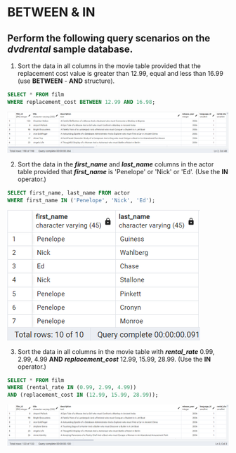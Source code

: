 # BETWEEN & IN
## Perform the following query scenarios on the ***dvdrental*** sample database.

1. Sort the data in all columns in the movie table provided that the replacement cost value is greater than 12.99, equal and less than 16.99 (use **BETWEEN** - **AND** structure).
```sql
SELECT * FROM film
WHERE replacement_cost BETWEEN 12.99 AND 16.98;
```
![1](assets/1.png)

2. Sort the data in the ***first_name*** and ***last_name*** columns in the actor table provided that ***first_name*** is 'Penelope' or 'Nick' or 'Ed'. (Use the **IN** operator.)
```sql
SELECT first_name, last_name FROM actor
WHERE first_name IN ('Penelope', 'Nick', 'Ed');
```
![2](assets/2.png)

3. Sort the data in all columns in the movie table with ***rental_rate*** 0.99, 2.99, 4.99 **AND** ***replacement_cost*** 12.99, 15.99, 28.99. (Use the **IN** operator.)
```sql
SELECT * FROM film
WHERE (rental_rate IN (0.99, 2.99, 4.99))
AND (replacement_cost IN (12.99, 15.99, 28.99));
```
![3](assets/3.png)
